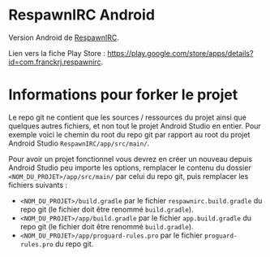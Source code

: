# RespawnIRC Android

Version Android de [RespawnIRC](https://github.com/FranckRJ/RespawnIRC).

Lien vers la fiche Play Store : https://play.google.com/store/apps/details?id=com.franckrj.respawnirc.

# Informations pour forker le projet

Le repo git ne contient que les sources / ressources du projet ainsi que quelques autres fichiers, et non tout le projet Android Studio en entier. Pour exemple voici le chemin du root du repo git par rapport au root du projet Android Studio `RespawnIRC/app/src/main/`.

Pour avoir un projet fonctionnel vous devrez en créer un nouveau depuis Android Studio peu importe les options, remplacer le contenu du dossier `<NOM_DU_PROJET>/app/src/main/` par celui du repo git, puis remplacer les fichiers suivants :
* `<NOM_DU_PROJET>/build.gradle` par le fichier `respawnirc.build.gradle` du repo git (le fichier doit être renommé `build.gradle`).
* `<NOM_DU_PROJET>/app/build.gradle` par le fichier `app.build.gradle` du repo git (le fichier doit être renommé `build.gradle`).
* `<NOM_DU_PROJET>/app/proguard-rules.pro` par le fichier `proguard-rules.pro` du repo git.
